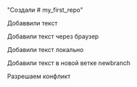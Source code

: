 "Создали # my_first_repo" 

Добаввили текст

Добавили текст через браузер

Добавили текст локально

Добавили текст в новой ветке newbranch

Разрешаем конфликт
